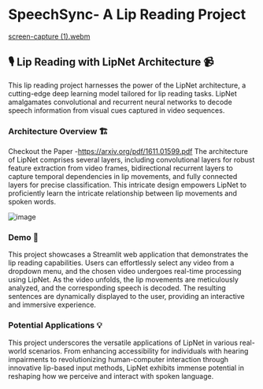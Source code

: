 # SpeechSync- A Lip Reading Project

[screen-capture (1).webm](https://github.com/A-dvika/SpeechSync/assets/115079077/4e20b398-869b-48e1-a8fe-79bf163c1459)

## 🎙️ Lip Reading with LipNet Architecture 📹

This lip reading project harnesses the power of the LipNet architecture, a cutting-edge deep learning model tailored for lip reading tasks. LipNet amalgamates convolutional and recurrent neural networks to decode speech information from visual cues captured in video sequences.

### Architecture Overview 🏗️
Checkout the Paper -https://arxiv.org/pdf/1611.01599.pdf
The architecture of LipNet comprises several layers, including convolutional layers for robust feature extraction from video frames, bidirectional recurrent layers to capture temporal dependencies in lip movements, and fully connected layers for precise classification. This intricate design empowers LipNet to proficiently learn the intricate relationship between lip movements and spoken words.


![image](https://github.com/A-dvika/SpeechSync/assets/115079077/9d0d4780-d5b3-4386-a07b-155f7e3ba5d3)

### Demo 🚀

This project showcases a Streamlit web application that demonstrates the lip reading capabilities. Users can effortlessly select any video from a dropdown menu, and the chosen video undergoes real-time processing using LipNet. As the video unfolds, the lip movements are meticulously analyzed, and the corresponding speech is decoded. The resulting sentences are dynamically displayed to the user, providing an interactive and immersive experience.

### Potential Applications 💡

This project underscores the versatile applications of LipNet in various real-world scenarios. From enhancing accessibility for individuals with hearing impairments to revolutionizing human-computer interaction through innovative lip-based input methods, LipNet exhibits immense potential in reshaping how we perceive and interact with spoken language.

